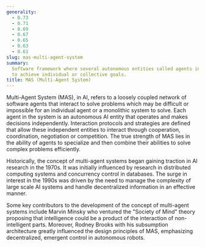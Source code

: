 ```yaml
---
generality:
  - 0.73
  - 0.71
  - 0.69
  - 0.67
  - 0.65
  - 0.63
  - 0.61
slug: mas-multi-agent-system
summary:
  Software framework where several autonomous entities called agents interact
  to achieve individual or collective goals.
title: MAS (Multi-Agent System)
---
```


Multi-Agent System (MAS), in AI, refers to a loosely coupled network of software agents that interact to solve problems which may be difficult or impossible for an individual agent or a monolithic system to solve. Each agent in the system is an autonomous AI entity that operates and makes decisions independently. Interaction protocols and strategies are defined that allow these independent entities to interact through cooperation, coordination, negotiation or competition. The true strength of MAS lies in the ability of agents to specialize and then combine their abilities to solve complex problems efficiently.

Historically, the concept of multi-agent systems began gaining traction in AI research in the 1970s. It was initially influenced by research in distributed computing systems and concurrency control in databases. The surge in interest in the 1990s was driven by the need to manage the complexity of large scale AI systems and handle decentralized information in an effective manner.

Some key contributors to the development of the concept of multi-agent systems include Marvin Minsky who ventured the "Society of Mind" theory proposing that intelligence could be a product of the interaction of non-intelligent parts. Moreover, Rodney Brooks with his subsumption architecture greatly influenced the design principles of MAS, emphasizing decentralized, emergent control in autonomous robots.
